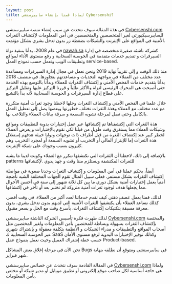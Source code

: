 ```yaml
---
layout: post
title: لماذا قمنا بإنشاء سايبرسنشي Cybersenshi؟
---
```


في هذة المقالة سوف نتحدث عن سبب إنشاء منصة سايبرسنشي [Cybersenshi.com](https://www.cybersenshi.com)
للسايبرسيكيورتي  لغير المتخصصين والمتخصصين في أمن المعلومات لإكتشاف الثغرات الأمنية في المواقع على الإنترنت والشبكات بضغطة زر 
بدون تدخل بشري بشكل مؤتمت. 


في عام 2008، بدأنا بتنفيذ نواة [nawah.sa](https://www.nawah.sa) كشركة ناشئة صغيرة متخصصة في إدارة السيرفرات و تقديم خدمات متقدمة في الحوسبة السحابية و رفع مستوى الأداء لمواقع وتطبيقات الويب وتعمل حسب نموذج العمل service-based.

منذ ذلك الوقت و إلى تقريباً نهاية 2019 ونحن نعمل في مجال إدارة السيرفرات ومساعدة عدد مختلف من العملاء في مواجهة التحديات و مساعدتهم بتجاوزها.
في منتصف 2018 بدأنا بتقديم خدمات الفحص الأمني و إكتشاف الثغرات للعملاء  وبدأنا بالتوسع بهذه الخدمة حتى أصبحت هي المحرك الرئيسي لنواة والأكثر طلباً و قررنا التركيز عليها وتقليل التركيز على قطاع إدارة السيرفرات و الحوسبة السحابية لأنه بدأ بالتشبع.

خلال علمنا في الفحص الأمني و إكتشاف الثغرات وحلها لاحظنا وجود ثغرات أمنية متكررة مع عدد مختلف مع العملاء وهذة الثغرات تختلف خطورتها وبعضها يصل إلى تعطيل العمل بالكامل وحتى تصل لمرحلة تشويه السمعة و سرقة بيانات العملاء والتلاعب بها.

هذة الثغرات التي إكتشفناها تم إكتشافها عبر عمل إختبارات يدوية للتطبيقات ومواقع وشبكات العملاء مما يستغرق وقت طويل من قبلنا لكي نقوم بالإختبارات و يعرض العملاء لخطر كبير عند إكتشاف الثغرة من قبل أطراف ذات توجهات ونوايا خبيثة هدفهم إستغلال هذة الثغرات إما للإبتزاز المالي أو التخريب أو تشويه السمعة أو لمجرد التخريب وهم كثيرون بسبب وجودك على شبكة الإنترنت.

بالإضافة إلى ذلك، لاحظنا أن الثغرات التي نكتشفها تتكرر مع العملاء وكونت لدينا ما يشبه patterns للثغرات المكتشفة ويستلزم مننا وقت و جهد يدوي .لإكتشافها

أيضاً، بحكم عملنا في أمن المعلومات و إكتشاف الثغرات وجدنا صعوبة في مواصلة إكتشاف الثغرات بشكل مستمر. فعلى سبيل المثال تقوم الجهات المختلفة الشبه ناضجة أمنياً بعمل إختبارات أمنية بشكل دوري ما بين كل ثلاثة شهور إلى سنة في أحسن الأحوال مما يجعلها هدف لوجود ثغرات أمنية متروكة لم تختبر بعد أو تأخر في إكتشافها.

لذلك، قمنا بعمل عصف ذهني كيف نقدم خدماتنا لعدد أكبر من العملاء، في وقت أقصر، كذلك نساعد العملاء بأن يكتشفوا الثغرات الأمنية التي لديهم بدون تدخل بشري، بدون معرفة مسبقة بتكتيكات إكتشاف الثغرات، بأسرع وقت مع الحل و بسعر مقبول.

لذلك ظهرت فكرة تأسيس الشركة الناشئة سايبرسنشي [Cybersenshi.com](https://www.cybersenshi.com) والمختصة بإكتشاف الثغرات بسهولة وبساطة للمختصين بأمن المعلومات ولغير المختصين مثل أصحاب المواقع والتطبيقات و مدراء الشبكات و الأنظمة بتكلفة معقولة و بإشتراك شهري عبر الحوسبة السحابية ك SaaS وكذلك توفير الإختبارات اليدوية لرفع مستوى الأمان حسب خطة إشتراك العميل وحيث نعمل بنموذج عمل Product-based.

نحن الآن في مرحلة إغلاق بعض المشاكل Bugs في سايبرسنشي ومتوقع أن نطلقه بنهاية شهر فبراير.

في المقالة القادمة سوف نتحدث عن خصائص سايبرسنشي [Cybersenshi.com](https://www.cybersenshi.com) ولماذا هي حاجة أساسية لكل صاحب موقع إلكتروني أو تطبيق موبايل أو مدير شبكة أو مختص بأمن المعلومات.
